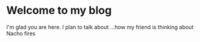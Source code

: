 # Welcome to my blog

I'm glad you are here. I plan to talk about ...how my friend is thinking about Nacho fires
